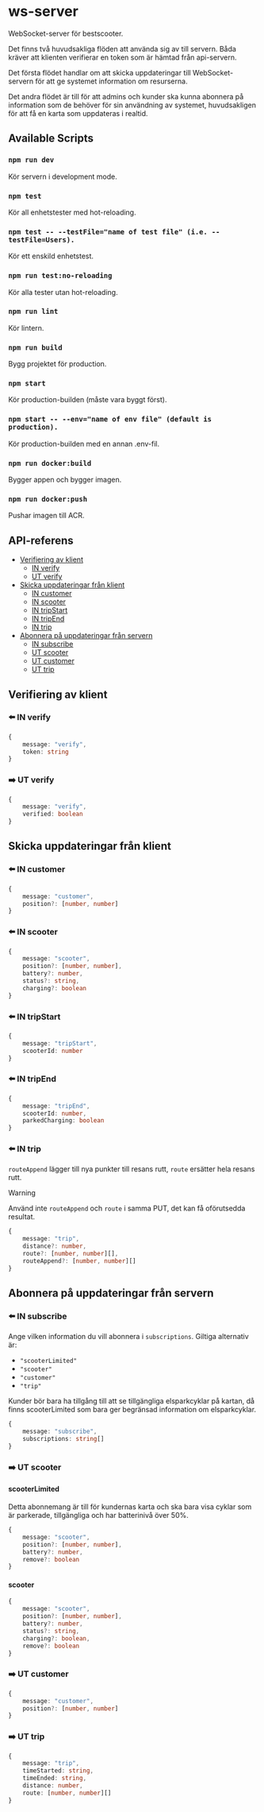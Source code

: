 # ws-server

WebSocket-server för bestscooter.

Det finns två huvudsakliga flöden att använda sig av till servern. Båda kräver att klienten verifierar en token som är hämtad från api-servern.

Det första flödet handlar om att skicka uppdateringar till WebSocket-servern för att ge systemet information om resurserna.

Det andra flödet är till för att admins och kunder ska kunna abonnera på information som de behöver för sin användning av systemet, huvudsakligen för att få en karta som uppdateras i realtid.

## Available Scripts

### `npm run dev`

Kör servern i development mode.

### `npm test`

Kör all enhetstester med hot-reloading.

### `npm test -- --testFile="name of test file" (i.e. --testFile=Users).`

Kör ett enskild enhetstest.

### `npm run test:no-reloading`

Kör alla tester utan hot-reloading.

### `npm run lint`

Kör lintern.

### `npm run build`

Bygg projektet för production.

### `npm start`

Kör production-builden (måste vara byggt först).

### `npm start -- --env="name of env file" (default is production).`

Kör production-builden med en annan .env-fil.

### `npm run docker:build`

Bygger appen och bygger imagen.

### `npm run docker:push`

Pushar imagen till ACR.

## API-referens

- [Verifiering av klient](#verifiering-av-klient)
  - [IN verify](#%EF%B8%8F-in-verify)
  - [UT verify](#%EF%B8%8F-ut-verify)
- [Skicka uppdateringar från klient](#skicka-uppdateringar-från-klient)
  - [IN customer](#%EF%B8%8F-in-customer)
  - [IN scooter](#%EF%B8%8F-in-scooter)
  - [IN tripStart](#%EF%B8%8F-in-tripstart)
  - [IN tripEnd](#%EF%B8%8F-in-tripend)
  - [IN trip](#%EF%B8%8F-in-trip)
- [Abonnera på uppdateringar från servern](#abonnera-på-uppdateringar-från-servern)
  - [IN subscribe](#%EF%B8%8F-in-subscribe)
  - [UT scooter](#%EF%B8%8F-ut-scooter)
  - [UT customer](#%EF%B8%8F-ut-customer)
  - [UT trip](#%EF%B8%8F-ut-trip)

## Verifiering av klient

### ⬅️ IN verify

```typescript
{
    message: "verify",
    token: string
}
```

### ➡️ UT verify

```typescript
{
    message: "verify",
    verified: boolean
}
```

## Skicka uppdateringar från klient

### ⬅️ IN customer

```typescript
{
    message: "customer",
    position?: [number, number]
}
```

### ⬅️ IN scooter

```typescript
{
    message: "scooter",
    position?: [number, number],
    battery?: number,
    status?: string,
    charging?: boolean
}
```

### ⬅️ IN tripStart

```typescript
{
    message: "tripStart",
    scooterId: number
}
```

### ⬅️ IN tripEnd

```typescript
{
    message: "tripEnd",
    scooterId: number,
    parkedCharging: boolean
}
```

### ⬅️ IN trip

`routeAppend` lägger till nya punkter till resans rutt, `route` ersätter hela resans rutt.

> [!WARNING]
> Använd inte `routeAppend` och `route` i samma PUT, det kan få oförutsedda resultat.


```typescript
{
    message: "trip",
    distance?: number,
    route?: [number, number][],
    routeAppend?: [number, number][]
}
```

## Abonnera på uppdateringar från servern

### ⬅️ IN subscribe

Ange vilken information du vill abonnera i `subscriptions`. Giltiga alternativ är:

- `"scooterLimited"`
- `"scooter"`
- `"customer"`
- `"trip"`

Kunder bör bara ha tillgång till att se tillgängliga elsparkcyklar på kartan, då finns scooterLimited som bara ger begränsad information om elsparkcyklar.

```typescript
{
    message: "subscribe",
    subscriptions: string[]
}
```

### ➡️ UT scooter

#### scooterLimited

Detta abonnemang är till för kundernas karta och ska bara visa cyklar som är parkerade, tillgängliga och har batterinivå över 50%.

```typescript
{
    message: "scooter",
    position?: [number, number],
    battery?: number,
    remove?: boolean
}
```

#### scooter

```typescript
{
    message: "scooter",
    position?: [number, number],
    battery?: number,
    status?: string,
    charging?: boolean,
    remove?: boolean
}
```

### ➡️ UT customer

```typescript
{
    message: "customer",
    position?: [number, number]
}
```

### ➡️ UT trip


```typescript
{
    message: "trip",
    timeStarted: string,
    timeEnded: string,
    distance: number,
    route: [number, number][]
}
```

